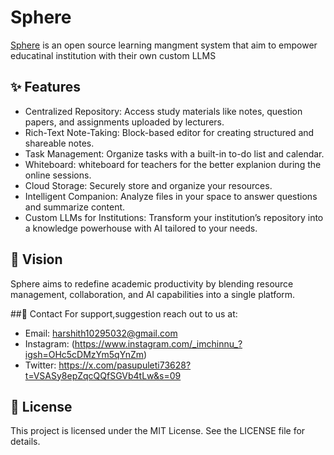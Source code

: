 # Sphere

[Sphere](https://www.sphereai.tech/) is an open source learning mangment system that aim to empower educatinal institution with their own custom LLMS

## ✨ Features

- Centralized Repository: Access study materials like notes, question papers, and assignments uploaded by lecturers.
- Rich-Text Note-Taking: Block-based editor for creating structured and shareable notes.
- Task Management: Organize tasks with a built-in to-do list and calendar.
- Whiteboard: whiteboard for teachers for the better explanion during the online sessions.
- Cloud Storage: Securely store and organize your resources.
- Intelligent Companion: Analyze files in your space to answer questions and summarize content.
- Custom LLMs for Institutions: Transform your institution’s repository into a knowledge powerhouse with AI tailored to your needs.


## 🌟 Vision

Sphere aims to redefine academic productivity by blending resource management, collaboration, and AI capabilities into a single platform.

##📩 Contact
For support,suggestion reach out to us at:

- Email: harshith10295032@gmail.com
- Instagram: (https://www.instagram.com/_imchinnu_?igsh=OHc5cDMzYm5qYnZm)
- Twitter: https://x.com/pasupuleti73628?t=VSASy8epZqcQQfSGVb4tLw&s=09

## 📝 License
This project is licensed under the MIT License. See the LICENSE file for details.